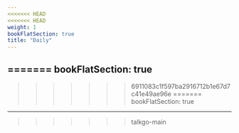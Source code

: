 ```yaml
---
<<<<<<< HEAD
<<<<<<< HEAD
weight: 1
bookFlatSection: true
title: "Daily"
---
```


=======
bookFlatSection: true
---
>>>>>>> 6911083c1f597ba2916712b1e67d7c41e49ae96e
=======
bookFlatSection: true
---
>>>>>>> talkgo-main
